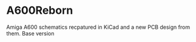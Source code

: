 # A600Reborn
Amiga A600 schematics recpatured in KiCad and a new PCB design from them. Base version
